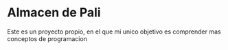 # Almacen de Pali
 Este es un proyecto propio, en el que mi unico objetivo es comprender mas conceptos de programacion
